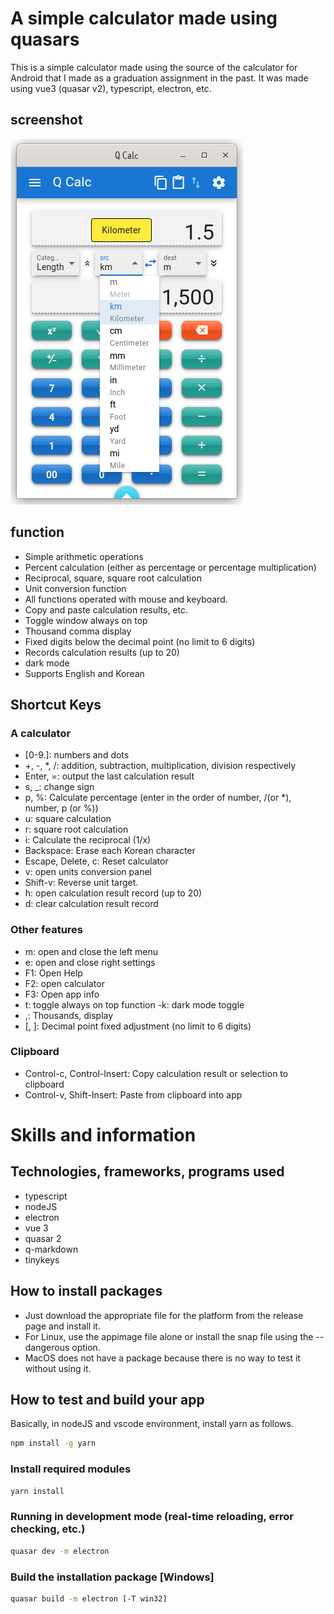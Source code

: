 # A simple calculator made using quasars

This is a simple calculator made using the source of the calculator for Android that I made as a graduation assignment in the past. It was made using vue3 (quasar v2), typescript, electron, etc.

## screenshot

![Screenshot](https://github.com/from104/qcalc/raw/main/assets/screenshot_v0.6.1.png)

## function

- Simple arithmetic operations
- Percent calculation (either as percentage or percentage multiplication)
- Reciprocal, square, square root calculation
- Unit conversion function
- All functions operated with mouse and keyboard.
- Copy and paste calculation results, etc.
- Toggle window always on top
- Thousand comma display
- Fixed digits below the decimal point (no limit to 6 digits)
- Records calculation results (up to 20)
- dark mode
- Supports English and Korean

## Shortcut Keys

### A calculator

- [0-9\.]: numbers and dots
- +, -, \*, /: addition, subtraction, multiplication, division respectively
- Enter, =: output the last calculation result
- s, \_: change sign
- p, %: Calculate percentage (enter in the order of number, /(or \*), number, p (or %))
- u: square calculation
- r: square root calculation
- i: Calculate the reciprocal (1/x)
- Backspace: Erase each Korean character
- Escape, Delete, c: Reset calculator
- v: open units conversion panel
- Shift-v: Reverse unit target.
- h: open calculation result record (up to 20)
- d: clear calculation result record

### Other features

- m: open and close the left menu
- e: open and close right settings
- F1: Open Help
- F2: open calculator
- F3: Open app info
- t: toggle always on top function
-k: dark mode toggle
- ,: Thousands, display
- [, ]: Decimal point fixed adjustment (no limit to 6 digits)

### Clipboard

- Control-c, Control-Insert: Copy calculation result or selection to clipboard
- Control-v, Shift-Insert: Paste from clipboard into app

# Skills and information

## Technologies, frameworks, programs used

- typescript
- nodeJS
- electron
- vue 3
- quasar 2
- q-markdown
- tinykeys

## How to install packages

- Just download the appropriate file for the platform from the release page and install it.
- For Linux, use the appimage file alone or install the snap file using the --dangerous option.
- MacOS does not have a package because there is no way to test it without using it.

## How to test and build your app

Basically, in nodeJS and vscode environment, install yarn as follows.

```bash
npm install -g yarn
```

### Install required modules

```bash
yarn install
```

### Running in development mode (real-time reloading, error checking, etc.)

```bash
quasar dev -m electron
```

### Build the installation package [Windows]

```bash
quasar build -m electron [-T win32]
```
